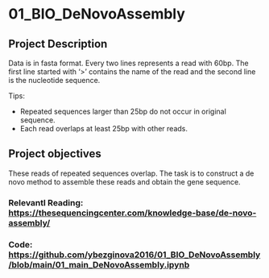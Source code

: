 # 01_BIO_DeNovoAssembly

## Project Description

Data is in fasta format. Every two lines represents a read with 60bp. The first line started with ‘>’ contains the name of the read and the second line is the nucleotide sequence. 

Tips: 
- Repeated sequences larger than 25bp do not occur in original sequence. 
- Each read overlaps at least 25bp with other reads.

## Project objectives
These reads of repeated sequences overlap. The task is to construct a de novo method to assemble these reads and obtain the gene sequence. 

### Relevantl Reading: https://thesequencingcenter.com/knowledge-base/de-novo-assembly/

### Code: https://github.com/ybezginova2016/01_BIO_DeNovoAssembly/blob/main/01_main_DeNovoAssembly.ipynb
